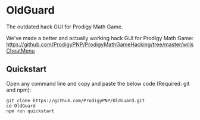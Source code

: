 # OldGuard
The outdated hack GUI for Prodigy Math Game.

We've made a better and actually working hack GUI for Prodigy Math Game:
https://github.com/ProdigyPNP/ProdigyMathGameHacking/tree/master/willsCheatMenu



## Quickstart
Open any command line and copy and paste the below code (Required: git and npm):
```shell
git clone https://github.com/ProdigyPNP/OldGuard.git
cd OldGuard
npm run quickstart
```